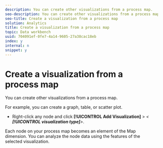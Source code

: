 ```yaml
---
description: You can create other visualizations from a process map.
seo-description: You can create other visualizations from a process map.
seo-title: Create a visualization from a process map
solution: Analytics
title: Create a visualization from a process map
topic: Data workbench
uuid: 704091ef-0fe7-4a14-9605-27a38cac18eb
index: y
internal: n
snippet: y
---
```


# Create a visualization from a process map

You can create other visualizations from a process map.

For example, you can create a graph, table, or scatter plot.

* Right-click any node and click **[!UICONTROL Add Visualization]** > *< **[!UICONTROL visualization type]**>*.

Each node on your process map becomes an element of the Map dimension. You can analyze the node data using the features of the selected visualization. 
